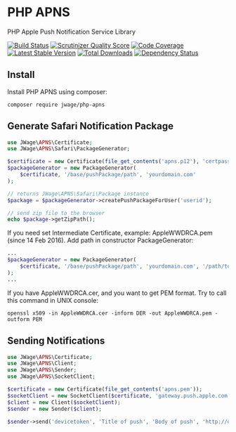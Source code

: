 PHP APNS
========

PHP Apple Push Notification Service Library

[![Build Status](https://secure.travis-ci.org/et-soft/php-apns.png?branch=master)](http://travis-ci.org/et-soft/php-apns)
[![Scrutinizer Quality Score](https://scrutinizer-ci.com/g/et-soft/php-apns/badges/quality-score.png?s=98f9260f6488ed20d32d21106dc349c1eac26a35)](https://scrutinizer-ci.com/g/et-soft/php-apns/)
[![Code Coverage](https://scrutinizer-ci.com/g/et-soft/php-apns/badges/coverage.png?s=cd50bac60d2699353b0d9ffef3b7a1a4f6568f70)](https://scrutinizer-ci.com/g/et-soft/php-apns/)
[![Latest Stable Version](https://poser.pugx.org/et-soft/php-apns/v/stable.png)](https://packagist.org/packages/et-soft/php-apns)
[![Total Downloads](https://poser.pugx.org/et-soft/php-apns/downloads.png)](https://packagist.org/packages/et-soft/php-apns)
[![Dependency Status](https://www.versioneye.com/php/et-soft:php-apns/1.0.0/badge.png)](https://www.versioneye.com/php/et-soft:php-apns/1.0.0)


## Install

Install PHP APNS using composer:

    composer require jwage/php-apns

## Generate Safari Notification Package

```php
use JWage\APNS\Certificate;
use JWage\APNS\Safari\PackageGenerator;

$certificate = new Certificate(file_get_contents('apns.p12'), 'certpassword');
$packageGenerator = new PackageGenerator(
    $certificate, '/base/pushPackage/path', 'yourdomain.com'
);

// returns JWage\APNS\Safari\Package instance
$package = $packageGenerator->createPushPackageForUser('userid');

// send zip file to the browser
echo $package->getZipPath();
```

If you need set Intermediate Certificate, example: AppleWWDRCA.pem (since 14 Feb 2016). Add path in constructor PackageGenerator:

```php
...
$packageGenerator = new PackageGenerator(
    $certificate, '/base/pushPackage/path', 'yourdomain.com', '/path/to/AppleWWDRCA.pem'
);
...
```

If you have AppleWWDRCA.cer, and you want to get PEM format. Try to call this command in UNIX console:


    openssl x509 -in AppleWWDRCA.cer -inform DER -out AppleWWDRCA.pem -outform PEM


## Sending Notifications

```php
use JWage\APNS\Certificate;
use JWage\APNS\Client;
use JWage\APNS\Sender;
use JWage\APNS\SocketClient;

$certificate = new Certificate(file_get_contents('apns.pem'));
$socketClient = new SocketClient($certificate, 'gateway.push.apple.com', 2195);
$client = new Client($socketClient);
$sender = new Sender($client);

$sender->send('devicetoken', 'Title of push', 'Body of push', 'http://deeplink.com');
```
